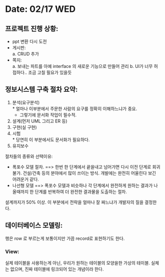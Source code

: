 # Date: 02/17 WED

## 프로젝트 진행 상황:
  * ppt 변환 다시 도전  
  * 게시판:  
    a. CRUD 추가
  * 쪽지:  
    a. 보내는 파트를 아예 interface 의 새로운 기능으로 만들어 관리
    b. UI가 너무 허접하다.. 조금 고칠 필요가 있을듯  
    
## 정보시스템 구축 절차 요약:  

  1. 분석(요구분석)  
    * 얼마나 이부분에서 주문한 사람의 요구를 정확히 이해하느냐가 중요.  
      * 그렇기에 문서화 작업이 필수적. 
  2. 설계(먼저 UML 그리고 ER 등)  
  3. 구현(실 구현)
  4. 시험  
    * 당연히 이 부분에서도 문서화가 필요하다.  
  5. 유지보수  
  
절차들의 종류와 선택이유:  
  * 폭포수 모델 절차. ==> 한번 한 단계에서 끝을내고 넘어가면 다시 이전 단계로 회귀 불가. 건설/건축 등의 분야에서 많이 쓰이는 방식. 개발에는 완전히 어울린다 보긴 어려운거 같다.  
  * 나선형 모델 ==> 폭포수 모델과 비슷하나 각 단계에서 완전하게 원하는 결과가 나올때까지 한 단계를 반복하여 더 완전한 결과물을 도출하는 절차.  

설계까지가 50% 이상. 이 부분에서 전략을 얼마나 잘 짜느냐가 개발자의 질을 결정한다. 

## 데이터베이스 모델링:  
행은 row 로 부르는게 보통이지만 가끔 record로 표현하기도 한다.  

### View:  
실제 테이블을 사용하는게 아닌, 우리가 원하는 테이블의 모양을한 가상의 테이블. 실체는 없으며, 진짜 테이블에 링크되어 있는 개념이라 한다.  
